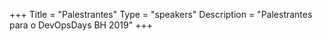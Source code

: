 +++
Title = "Palestrantes"
Type = "speakers"
Description = "Palestrantes para o DevOpsDays BH 2019"
+++
